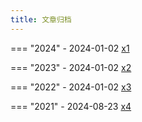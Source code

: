 ```yaml
---
title: 文章归档
---
```


=== "2024"
    - 2024-01-02 [x1]() 

=== "2023"
    - 2024-01-02 [x2]() 


=== "2022"
    - 2024-01-02 [x3]() 


=== "2021"
    - 2024-08-23 [x4]() 

